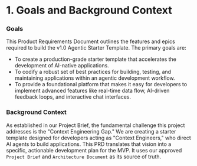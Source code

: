 # 1. Goals and Background Context

### **Goals**

This Product Requirements Document outlines the features and epics required to build the v1.0 Agentic Starter Template. The primary goals are:

- To create a production-grade starter template that accelerates the development of AI-native applications.
- To codify a robust set of best practices for building, testing, and maintaining applications within an agentic development workflow.
- To provide a foundational platform that makes it easy for developers to implement advanced features like real-time data flow, AI-driven feedback loops, and interactive chat interfaces.

### **Background Context**

As established in our Project Brief, the fundamental challenge this project addresses is the "Context Engineering Gap." We are creating a starter template designed for developers acting as "Context Engineers," who direct AI agents to build applications. This PRD translates that vision into a specific, actionable development plan for the MVP. It uses our approved `Project Brief` and `Architecture Document` as its source of truth.
